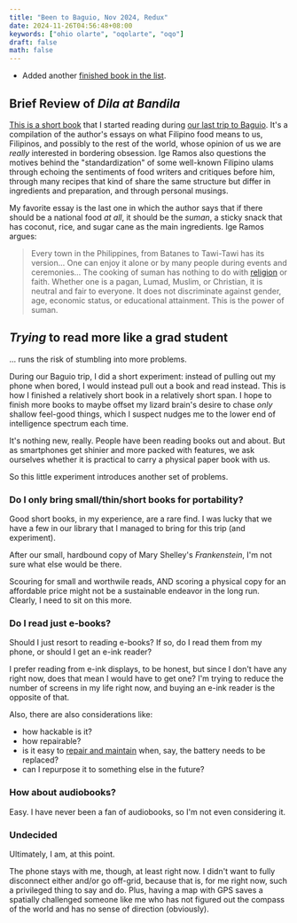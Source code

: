 ```yaml
---
title: "Been to Baguio, Nov 2024, Redux"
date: 2024-11-26T04:56:48+08:00
keywords: ["ohio olarte", "oqolarte", "oqo"]
draft: false
math: false
---
```


- Added another [finished book in the list](/books).

## Brief Review of *Dila at Bandila*

[This is a short book](https://www.goodreads.com/book/show/50913852-lasa-ng-republika-dila-at-bandila)
that I started reading during [our last trip to Baguio](/235).
It's a compilation of the author's essays on what Filipino food means to
us, Filipinos, and possibly to the rest of the world, whose opinion of
us we are *really* interested in bordering obsession. Ige Ramos also
questions the motives behind the "standardization" of some well-known
Filipino ulams through echoing the sentiments of food writers and
critiques before him, through many recipes that kind of share the same
structure but differ in ingredients and preparation, and through
personal musings.

My favorite essay is the last one in which the author says that if
there should be a national food *at all*, it should be the *suman*, a
sticky snack that has coconut, rice, and sugar cane as the main
ingredients. Ige Ramos argues:

> Every town in the Philippines, from Batanes to Tawi-Tawi has its
> version... One can enjoy it alone or by many people during events and
> ceremonies... The cooking of suman has nothing to do with [religion](/religion) or
> faith. Whether one is a pagan, Lumad, Muslim, or Christian, it is
> neutral and fair to everyone. It does not discriminate against gender,
> age, economic status, or educational attainment. This is the power of
> suman.

## *Trying* to read more like a grad student

... runs the risk of stumbling into more problems.

During our Baguio trip, I did a short experiment: instead of pulling out
my phone when bored, I would instead pull out a book and read instead.
This is how I finished a relatively short book in a relatively short
span. I hope to finish more books to maybe offset my lizard brain's
desire to chase *only* shallow feel-good things, which I suspect nudges
me to the lower end of intelligence spectrum each time.

It's nothing new, really. People have been reading books out and about. But as
smartphones get shinier and more packed with features, we ask
ourselves whether it is practical to carry a physical paper book with us.

So this little experiment introduces another set of problems.

### Do I only bring small/thin/short books for portability?

Good short books, in my experience, are a rare find. I was lucky that we
have a few in our library that I managed to bring for this trip (and
experiment).

After our small, hardbound copy of Mary Shelley's *Frankenstein*, I'm
not sure what else would be there.

Scouring for small and worthwile reads, AND scoring a physical copy for
an affordable price might not be a sustainable
endeavor in the long run. Clearly, I need to sit on this more.

### Do I read just e-books?

Should I just resort to reading e-books? If so, do I read them from my
phone, or should I get an e-ink reader?

I prefer reading from e-ink displays, to be honest, but since I don't
have any right now, does that mean I would have to get one? I'm trying
to reduce the number of screens in my life right now, and buying an
e-ink reader is the opposite of that.

Also, there are also considerations like:
- how hackable is it?
- how repairable?
- is it easy to [repair and maintain](/repair) when, say, the battery
  needs to be replaced?
- can I repurpose it to something else in the future?

### How about audiobooks?

Easy. I have never been a fan of audiobooks, so I'm not even considering
it.

### Undecided

Ultimately, I am, at this point.

The phone stays with me, though, at least right now. I didn't want to
fully disconnect either and/or go off-grid, because that is, for me
right now, such a privileged thing to say and do. Plus, having a map
with GPS saves a spatially challenged someone like me who has not
figured out the compass of the world and has no sense of direction
(obviously).
